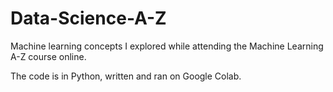 # Data-Science-A-Z

Machine learning concepts I explored while attending the Machine Learning A-Z course online.

The code is in Python, written and ran on Google Colab.
